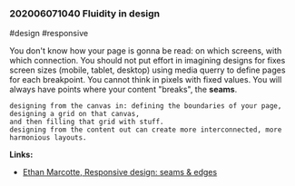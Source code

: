 ### 202006071040 Fluidity in design

#design #responsive

You don't know how your page is gonna be read: on which screens, with which connection. You should not put effort in imagining 
designs for fixes screen sizes (mobile, tablet, desktop) using media querry to define pages for each breakpoint. You cannot 
think in pixels with fixed values. You will always have points where your content "breaks", the **seams**.

```
designing from the canvas in: defining the boundaries of your page, designing a grid on that canvas, 
and then filling that grid with stuff. 
designing from the content out can create more interconnected, more harmonious layouts.
```

**Links:** 

- [Ethan Marcotte, Responsive design: seams & edges](https://ethanmarcotte.com/wrote/responsive-design-seams-edges/)

